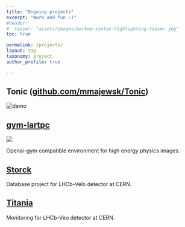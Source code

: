 ```yaml
---
title: "Ongoing projects"
excerpt: "Work and fun :)"
#header:
#  teaser: "assets/images/markup-syntax-highlighting-teaser.jpg"
toc: true

permalink: /projects/
layout: tag
taxonomy: project
author_profile: true

---
```


## Tonic ([github.com/mmajewsk/Tonic](https://github.com/mmajewsk/Tonic))

![demo](https://imgur.com/HAA9xJo.gif)
  


## [gym-lartpc](https://github.com/mmajewsk/gym-lartpc2d)

![](https://i.imgur.com/IyswEwy.gif)

Openai-gym compatible environment for high energy physics images.

## [Storck](https://gitlab.cern.ch/mmajewsk/storck)

Database project for LHCb-Velo detector at CERN.

## [Titania](https://gitlab.cern.ch/mmajewsk/titania)

Monitoring for LHCb-Veo detector at CERN.

